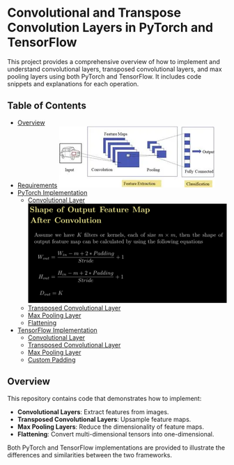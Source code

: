 # Convolutional and Transpose Convolution Layers in PyTorch and TensorFlow

This project provides a comprehensive overview of how to implement and understand convolutional layers, transposed convolutional layers, and max pooling layers using both PyTorch and TensorFlow. It includes code snippets and explanations for each operation.

## Table of Contents

- [Overview](#overview)
- [Requirements](#requirements)
![Overall Architechture](image-1.png)
- [PyTorch Implementation](#pytorch-implementation)
  - [Convolutional Layer](#convolutional-layer)
  ![After Convolution](image.png)
  - [Transposed Convolutional Layer](#transposed-convolutional-layer)
  - [Max Pooling Layer](#max-pooling-layer)
  - [Flattening](#flattening)
- [TensorFlow Implementation](#tensorflow-implementation)
  - [Convolutional Layer](#tensorflow-convolutional-layer)
  - [Transposed Convolutional Layer](#tensorflow-transposed-convolutional-layer)
  - [Max Pooling Layer](#tensorflow-max-pooling-layer)
  - [Custom Padding](#custom-padding)

## Overview

This repository contains code that demonstrates how to implement:
- **Convolutional Layers**: Extract features from images.
- **Transposed Convolutional Layers**: Upsample feature maps.
- **Max Pooling Layers**: Reduce the dimensionality of feature maps.
- **Flattening**: Convert multi-dimensional tensors into one-dimensional.

Both PyTorch and TensorFlow implementations are provided to illustrate the differences and similarities between the two frameworks.
